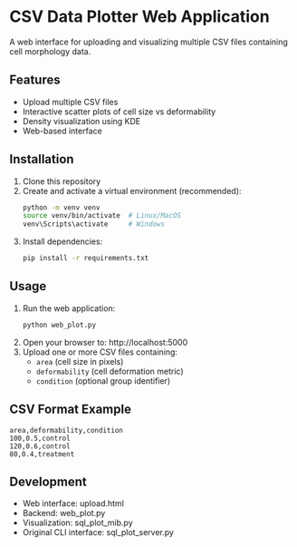# CSV Data Plotter Web Application

A web interface for uploading and visualizing multiple CSV files containing cell morphology data.

## Features
- Upload multiple CSV files
- Interactive scatter plots of cell size vs deformability  
- Density visualization using KDE
- Web-based interface

## Installation

1. Clone this repository
2. Create and activate a virtual environment (recommended):
   ```bash
   python -m venv venv
   source venv/bin/activate  # Linux/MacOS
   venv\Scripts\activate     # Windows
   ```
3. Install dependencies:
   ```bash
   pip install -r requirements.txt
   ```

## Usage

1. Run the web application:
   ```bash
   python web_plot.py
   ```
2. Open your browser to: http://localhost:5000
3. Upload one or more CSV files containing:
   - `area` (cell size in pixels)
   - `deformability` (cell deformation metric)
   - `condition` (optional group identifier)

## CSV Format Example
```csv
area,deformability,condition
100,0.5,control
120,0.6,control
80,0.4,treatment
```

## Development
- Web interface: upload.html
- Backend: web_plot.py
- Visualization: sql_plot_mib.py
- Original CLI interface: sql_plot_server.py
